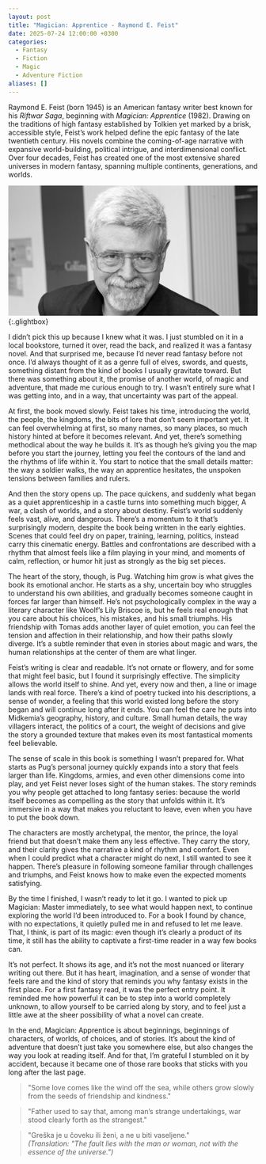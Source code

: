 ```yaml
---
layout: post
title: "Magician: Apprentice - Raymond E. Feist"
date: 2025-07-24 12:00:00 +0300
categories:
  - Fantasy
  - Fiction
  - Magic
  - Adventure Fiction
aliases: []
---
```

Raymond E. Feist (born 1945) is an American fantasy writer best known for his _Riftwar Saga_, beginning with _Magician: Apprentice_ (1982). Drawing on the traditions of high fantasy established by Tolkien yet marked by a brisk, accessible style, Feist’s work helped define the epic fantasy of the late twentieth century. His novels combine the coming-of-age narrative with expansive world-building, political intrigue, and interdimensional conflict. Over four decades, Feist has created one of the most extensive shared universes in modern fantasy, spanning multiple continents, generations, and worlds.


[![Raymond E. Feist](/assets/image/Feist.jpg)](/assets/image/Feist.jpg){:.glightbox}


I didn’t pick this up because I knew what it was. I just stumbled on it in a local bookstore, turned it over, read the back, and realized it was a fantasy novel. And that surprised me, because I’d never read fantasy before not once. I’d always thought of it as a genre full of elves, swords, and quests, something distant from the kind of books I usually gravitate toward. But there was something about it, the promise of another world, of magic and adventure, that made me curious enough to try. I wasn’t entirely sure what I was getting into, and in a way, that uncertainty was part of the appeal.

At first, the book moved slowly. Feist takes his time, introducing the world, the people, the kingdoms, the bits of lore that don’t seem important yet. It can feel overwhelming at first, so many names, so many places, so much history hinted at before it becomes relevant. And yet, there’s something methodical about the way he builds it. It’s as though he’s giving you the map before you start the journey, letting you feel the contours of the land and the rhythms of life within it. You start to notice that the small details matter: the way a soldier walks, the way an apprentice hesitates, the unspoken tensions between families and rulers.

And then the story opens up. The pace quickens, and suddenly what began as a quiet apprenticeship in a castle turns into something much bigger, A war, a clash of worlds, and a story about destiny. Feist’s world suddenly feels vast, alive, and dangerous. There’s a momentum to it that’s surprisingly modern, despite the book being written in the early eighties. Scenes that could feel dry on paper, training, learning, politics, instead carry this cinematic energy. Battles and confrontations are described with a rhythm that almost feels like a film playing in your mind, and moments of calm, reflection, or humor hit just as strongly as the big set pieces.

The heart of the story, though, is Pug. Watching him grow is what gives the book its emotional anchor. He starts as a shy, uncertain boy who struggles to understand his own abilities, and gradually becomes someone caught in forces far larger than himself. He’s not psychologically complex in the way a literary character like Woolf’s Lily Briscoe is, but he feels real enough that you care about his choices, his mistakes, and his small triumphs. His friendship with Tomas adds another layer of quiet emotion, you can feel the tension and affection in their relationship, and how their paths slowly diverge. It’s a subtle reminder that even in stories about magic and wars, the human relationships at the center of them are what linger.

Feist’s writing is clear and readable. It’s not ornate or flowery, and for some that might feel basic, but I found it surprisingly effective. The simplicity allows the world itself to shine. And yet, every now and then, a line or image lands with real force. There’s a kind of poetry tucked into his descriptions, a sense of wonder, a feeling that this world existed long before the story began and will continue long after it ends. You can feel the care he puts into Midkemia’s geography, history, and culture. Small human details, the way villagers interact, the politics of a court, the weight of decisions and give the story a grounded texture that makes even its most fantastical moments feel believable.


The sense of scale in this book is something I wasn’t prepared for. What starts as Pug’s personal journey quickly expands into a story that feels larger than life. Kingdoms, armies, and even other dimensions come into play, and yet Feist never loses sight of the human stakes. The story reminds you why people get attached to long fantasy series: because the world itself becomes as compelling as the story that unfolds within it. It’s immersive in a way that makes you reluctant to leave, even when you have to put the book down.

The characters are mostly archetypal, the mentor, the prince, the loyal friend but that doesn’t make them any less effective. They carry the story, and their clarity gives the narrative a kind of rhythm and comfort. Even when I could predict what a character might do next, I still wanted to see it happen. There’s pleasure in following someone familiar through challenges and triumphs, and Feist knows how to make even the expected moments satisfying.

By the time I finished, I wasn’t ready to let it go. I wanted to pick up Magician: Master immediately, to see what would happen next, to continue exploring the world I’d been introduced to. For a book I found by chance, with no expectations, it quietly pulled me in and refused to let me leave. That, I think, is part of its magic: even though it’s clearly a product of its time, it still has the ability to captivate a first-time reader in a way few books can.

It’s not perfect. It shows its age, and it’s not the most nuanced or literary writing out there. But it has heart, imagination, and a sense of wonder that feels rare and the kind of story that reminds you why fantasy exists in the first place. For a first fantasy read, it was the perfect entry point. It reminded me how powerful it can be to step into a world completely unknown, to allow yourself to be carried along by story, and to feel just a little awe at the sheer possibility of what a novel can create.

In the end, Magician: Apprentice is about beginnings, beginnings of characters, of worlds, of choices, and of stories. It’s about the kind of adventure that doesn’t just take you somewhere else, but also changes the way you look at reading itself. And for that, I’m grateful I stumbled on it by accident, because it became one of those rare books that sticks with you long after the last page.
>"Some love comes like the wind off the sea, while others grow slowly from the seeds of friendship and kindness."

>"Father used to say that, among man’s strange undertakings, war stood clearly forth as the strangest."

>"Greška je u čoveku ili ženi, a ne u biti vaseljene."  
_(Translation: "The fault lies with the man or woman, not with the essence of the universe.")_
